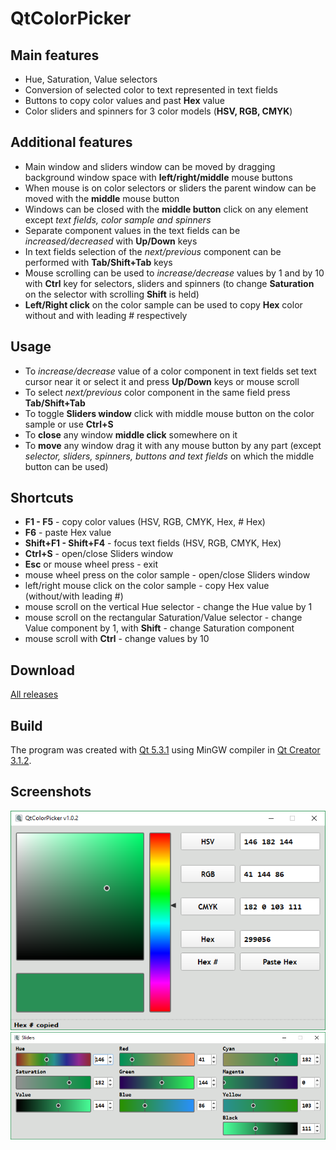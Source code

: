 # QtColorPicker


## Main features

- Hue, Saturation, Value selectors
- Conversion of selected color to text represented in text fields
- Buttons to copy color values and past **Hex** value
- Color sliders and spinners for 3 color models (**HSV, RGB, CMYK**)


## Additional features

- Main window and sliders window can be moved by dragging background window space with **left/right/middle** mouse buttons
- When mouse is on color selectors or sliders the parent window can be moved with the **middle** mouse button
- Windows can be closed with the **middle button** click on any element except *text fields, color sample and spinners*
- Separate component values in the text fields can be *increased/decreased* with **Up/Down** keys
- In text fields selection of the *next/previous* component can be performed with **Tab/Shift+Tab** keys
- Mouse scrolling can be used to *increase/decrease* values by 1 and by 10 with **Ctrl** key for selectors, sliders and spinners (to change **Saturation** on the selector with scrolling **Shift** is held)
- **Left/Right click** on the color sample can be used to copy **Hex** color without and with leading # respectively


## Usage

- To *increase/decrease* value of a color component in text fields set text cursor near it or select it and press **Up/Down** keys or mouse scroll
- To select *next/previous* color component in the same field press **Tab/Shift+Tab**
- To toggle **Sliders window** click with middle mouse button on the color sample or use **Ctrl+S**
- To **close** any window **middle click** somewhere on it
- To **move** any window drag it with any mouse button by any part (except *selector, sliders, spinners, buttons and text fields* on which the middle button can be used)


## Shortcuts

- **F1 - F5** - copy color values (HSV, RGB, CMYK, Hex, # Hex)
- **F6** - paste Hex value
- **Shift+F1 - Shift+F4** - focus text fields (HSV, RGB, CMYK, Hex)
- **Ctrl+S** - open/close Sliders window
- **Esc** or mouse wheel press - exit
- mouse wheel press on the color sample - open/close Sliders window
- left/right mouse click on the color sample - copy Hex value (without/with leading #)
- mouse scroll on the vertical Hue selector - change the Hue value by 1
- mouse scroll on the rectangular Saturation/Value selector - change Value component by 1, with **Shift** - change Saturation component
- mouse scroll with **Ctrl** - change values by 10

## Download

[All releases](https://github.com/mortalis13/Qt-Color-Picker-Qt/releases)


## Build

The program was created with [Qt 5.3.1](http://download.qt.io/official_releases/qt/5.3/5.3.1/) using MinGW compiler in [Qt Creator 3.1.2](http://download.qt.io/official_releases/qtcreator/3.1/3.1.2/).


## Screenshots

![QtColorPicker-main](/files/qtcolorpicker-1.png)  
![QtColorPicker-sliders](/files/qtcolorpicker-2.png)
